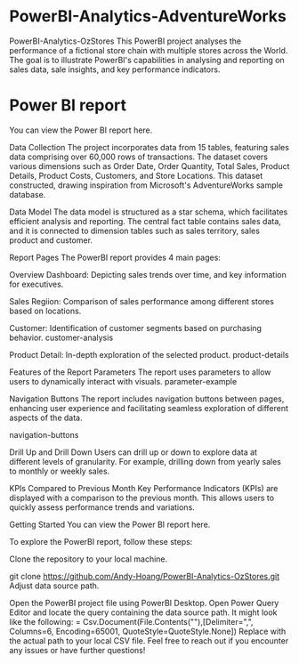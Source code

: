 # PowerBI-Analytics-AdventureWorks

PowerBI-Analytics-OzStores
This PowerBI project analyses the performance of a fictional store chain with multiple stores across the World. The goal is to illustrate PowerBI's capabilities in analysing and reporting on sales data, sale insights, and key performance indicators.

# Power BI report
You can view the Power BI report here.

Data Collection
The project incorporates data from 15 tables, featuring sales data comprising over 60,000 rows of transactions. The dataset covers various dimensions such as Order Date, Order Quantity, Total Sales, Product Details, Product Costs, Customers, and Store Locations. This dataset constructed, drawing inspiration from Microsoft's AdventureWorks sample database.


Data Model
The data model is structured as a star schema, which facilitates efficient analysis and reporting. The central fact table contains sales data, and it is connected to dimension tables such as sales territory, sales product and customer. 

Report Pages
The PowerBI report provides 4 main pages:

Overview Dashboard: Depicting sales trends over time, and key information for executives.

Sales Regiion: Comparison of sales performance among different stores based on locations.

Customer: Identification of customer segments based on purchasing behavior. customer-analysis

Product Detail: In-depth exploration of the selected product. product-details

Features of the Report
Parameters
The report uses parameters to allow users to dynamically interact with visuals. parameter-example

Navigation Buttons
The report includes navigation buttons between pages, enhancing user experience and facilitating seamless exploration of different aspects of the data.

navigation-buttons

Drill Up and Drill Down
Users can drill up or down to explore data at different levels of granularity. For example, drilling down from yearly sales to monthly or weekly sales.

KPIs Compared to Previous Month
Key Performance Indicators (KPIs) are displayed with a comparison to the previous month. This allows users to quickly assess performance trends and variations.

Getting Started
You can view the Power BI report here.

To explore the PowerBI report, follow these steps:

Clone the repository to your local machine.

git clone https://github.com/Andy-Hoang/PowerBI-Analytics-OzStores.git
Adjust data source path.

Open the PowerBI project file using PowerBI Desktop.
Open Power Query Editor and locate the query containing the data source path. It might look like the following:
 = Csv.Document(File.Contents("<your local csv file path>"),[Delimiter=",", Columns=6, Encoding=65001, QuoteStyle=QuoteStyle.None])
Replace <your local csv file path> with the actual path to your local CSV file.
Feel free to reach out if you encounter any issues or have further questions!
